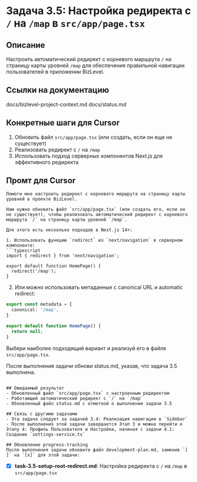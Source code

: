 # Задача 3.5: Настройка редиректа с `/` на `/map` в `src/app/page.tsx`

## Описание
Настроить автоматический редирект с корневого маршрута `/` на страницу карты уровней `/map` для обеспечения правильной навигации пользователей в приложении BizLevel.

## Ссылки на документацию
docs/bizlevel-project-context.md
docs/status.md

## Конкретные шаги для Cursor
1. Обновить файл `src/app/page.tsx` (или создать, если он еще не существует)
2. Реализовать редирект с `/` на `/map`
3. Использовать подход серверных компонентов Next.js для эффективного редиректа

## Промт для Cursor
```
Помоги мне настроить редирект с корневого маршрута на страницу карты уровней в проекте BizLevel.

Нам нужно обновить файл `src/app/page.tsx` (или создать его, если он не существует), чтобы реализовать автоматический редирект с корневого маршрута `/` на страницу карты уровней `/map`.

Для этого есть несколько подходов в Next.js 14+:

1. Использовать функцию `redirect` из `next/navigation` в серверном компоненте:
```typescript
import { redirect } from 'next/navigation';

export default function HomePage() {
  redirect('/map');
}
```

2. Или можно использовать метаданные с canonical URL и automatic redirect:
```typescript
export const metadata = {
  canonical: '/map',
}

export default function HomePage() {
  return null;
}
```

Выбери наиболее подходящий вариант и реализуй его в файле `src/app/page.tsx`.

После выполнения задачи обнови status.md, указав, что задача 3.5 выполнена.
```

## Ожидаемый результат
- Обновленный файл `src/app/page.tsx` с настроенным редиректом
- Работающий автоматический редирект с `/` на `/map`
- Обновленный файл status.md с отметкой о выполнении задачи 3.5

## Связь с другими задачами
- Эта задача следует за задачей 3.4: Реализация навигации в `Sidebar`
- После выполнения этой задачи завершается Этап 3 и можно перейти к Этапу 4: Профиль Пользователя и Настройки, начиная с задачи 4.1: Создание `settings-service.ts`

## Обновление progress-tracking
После выполнения задачи обновите файл development-plan.md, заменив `[ ]` на `[x]` для этой задачи:
```
* [x] **task-3.5-setup-root-redirect.md**: Настройка редиректа с `/` на `/map` в `src/app/page.tsx`
```
